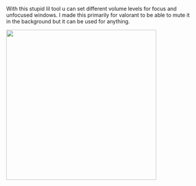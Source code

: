 With this stupid lil tool u can set different volume levels for focus and unfocused windows. I made this primarily for valorant to be able to mute it in the background but it can be used for anything.

<img src="https://github.com/user-attachments/assets/102e94e2-4ec7-4a4b-acf5-ceaecea33fa6" width="400"/>
